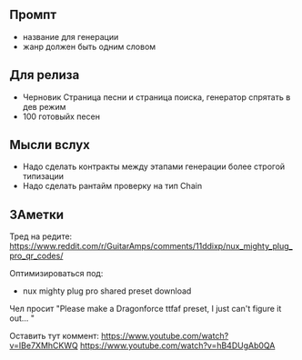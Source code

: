 ## Промпт

- название для генерации
- жанр должен быть одним словом

## Для релиза

- Черновик Страница песни и страница поиска, генератор спрятать в дев режим
- 100 готовыйх песен

## Мысли вслух

- Надо сделать контракты между этапами генерации более строгой типизации
- Надо сделать рантайм проверку на тип Chain

## ЗАметки

Тред на редите: https://www.reddit.com/r/GuitarAmps/comments/11ddixp/nux_mighty_plug_pro_qr_codes/

Оптимизироваться под:

- nux mighty plug pro shared preset download

Чел просит "Please make a Dragonforce ttfaf preset, I just can't figure it out... "

Оставить тут коммент:
https://www.youtube.com/watch?v=IBe7XMhCKWQ
https://www.youtube.com/watch?v=hB4DUgAb0QA
